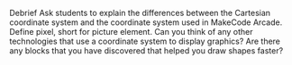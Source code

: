 Debrief
Ask students to explain the differences between the Cartesian coordinate system and the coordinate system used in MakeCode Arcade.
Define pixel, short for picture element.
Can you think of any other technologies that use a coordinate system to display graphics?
Are there any blocks that you have discovered that helped you draw shapes faster?
